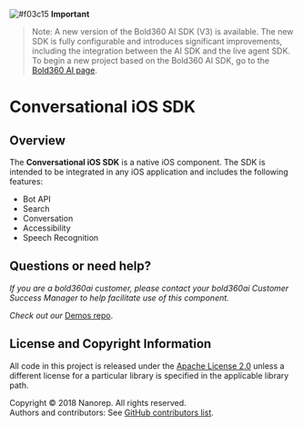 ![#f03c15](https://placehold.it/15/f03c15/000000?text=+) **Important**
>Note: A new version of the Bold360 AI SDK (V3) is available. 
>The new SDK is fully configurable and introduces significant improvements, including the integration between the AI SDK and the live agent SDK.
To begin a new project based on the Bold360 AI SDK, go to the [Bold360 AI page](https://developer.bold360.com/help/EN/Bold360API/Bold360API/c_sdk_combined_ios_header.html).

# Conversational iOS SDK

## Overview
The **Conversational iOS SDK** is a native iOS component. The SDK is intended to be integrated in any iOS application and includes the following features:

* Bot API
* Search
* Conversation
* Accessibility
* Speech Recognition

## Questions or need help?

*If you are a bold360ai customer, please contact your bold360ai Customer Success Manager to help facilitate use of this component.*

*Check out our* [Demos repo](https://github.com/Bold360ai/Bold360ai-iOS-SDK-samples).

## License and Copyright Information
All code in this project is released under the [Apache License 2.0](http://www.apache.org/licenses/) unless a different license for a particular library is specified in the applicable library path.   

Copyright © 2018 Nanorep. All rights reserved.   
Authors and contributors: See [GitHub contributors list](https://github.com/Bold360ai/Bold360ai-iOS-SDK/graphs/contributors).
